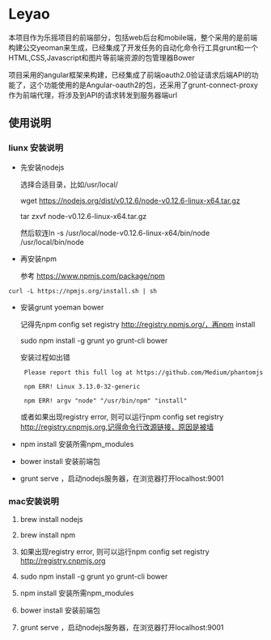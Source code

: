 # Leyao 
本项目作为乐摇项目的前端部分，包括web后台和mobile端，整个采用的是前端构建公交yeoman来生成，已经集成了开发任务的自动化命令行工具grunt和一个HTML,CSS,Javascript和图片等前端资源的包管理器Bower

项目采用的angular框架来构建，已经集成了前端oauth2.0验证请求后端API的功能了，这个功能使用的是Angular-oauth2的包，还采用了grunt-connect-proxy作为前端代理，将涉及到API的请求转发到服务器端url
## 使用说明
### liunx 安装说明
* 先安装nodejs

    选择合适目录，比如/usr/local/

    wget https://nodejs.org/dist/v0.12.6/node-v0.12.6-linux-x64.tar.gz

    tar zxvf node-v0.12.6-linux-x64.tar.gz

    然后软连ln -s /usr/local/node-v0.12.6-linux-x64/bin/node /usr/local/bin/node 

* 再安装npm

    参考 https://www.npmjs.com/package/npm

```
curl -L https://npmjs.org/install.sh | sh
```
* 安装grunt yoeman bower

    记得先npm config set registry http://registry.npmjs.org/，再npm install

    sudo npm install -g grunt yo grunt-cli bower

    安装过程如出错

       Please report this full log at https://github.com/Medium/phantomjs

       npm ERR! Linux 3.13.0-32-generic

       npm ERR! argv "node" "/usr/bin/npm" "install"

    或者如果出现registry error, 则可以运行npm config set registry http://registry.cnpmjs.org,记得命令行改源链接，原因是被墙

* npm install 安装所需npm_modules

* bower install 安装前端包

* grunt serve ，启动nodejs服务器，在浏览器打开localhost:9001

### mac安装说明
1. brew install nodejs

2. brew install npm

3. 如果出现registry error, 则可以运行npm config set registry http://registry.cnpmjs.org

4. sudo npm install -g grunt yo grunt-cli bower

5. npm install 安装所需npm_modules

6. bower install 安装前端包

7. grunt serve ，启动nodejs服务器，在浏览器打开localhost:9001






